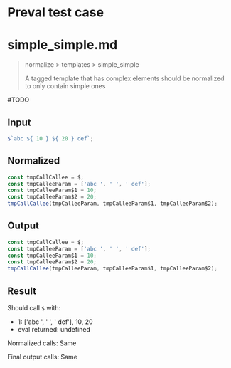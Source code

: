 # Preval test case

# simple_simple.md

> normalize > templates > simple_simple
>
> A tagged template that has complex elements should be normalized to only contain simple ones

#TODO

## Input

`````js filename=intro
$`abc ${ 10 } ${ 20 } def`;
`````

## Normalized

`````js filename=intro
const tmpCallCallee = $;
const tmpCalleeParam = ['abc ', ' ', ' def'];
const tmpCalleeParam$1 = 10;
const tmpCalleeParam$2 = 20;
tmpCallCallee(tmpCalleeParam, tmpCalleeParam$1, tmpCalleeParam$2);
`````

## Output

`````js filename=intro
const tmpCallCallee = $;
const tmpCalleeParam = ['abc ', ' ', ' def'];
const tmpCalleeParam$1 = 10;
const tmpCalleeParam$2 = 20;
tmpCallCallee(tmpCalleeParam, tmpCalleeParam$1, tmpCalleeParam$2);
`````

## Result

Should call `$` with:
 - 1: ['abc ', ' ', ' def'], 10, 20
 - eval returned: undefined

Normalized calls: Same

Final output calls: Same
